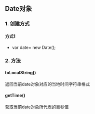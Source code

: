 ## Date对象

### 1. 创建方式

#### 方式1

- var date= new Date();

### 2. 方法

#### toLocalString()

返回当前date对象对应的当地时间字符串格式

#### getTime()

获取当前date对象所代表的毫秒值